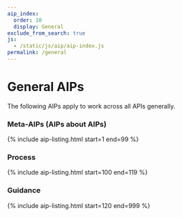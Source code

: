 ```yaml
---
aip_index:
  order: 10
  display: General
exclude_from_search: true
js:
  - /static/js/aip/aip-index.js
permalink: /general
---
```


# General AIPs

The following AIPs apply to work across all APIs generally.

### Meta-AIPs (AIPs about AIPs)

{% include aip-listing.html start=1 end=99 %}

### Process

{% include aip-listing.html start=100 end=119 %}

### Guidance

{% include aip-listing.html start=120 end=999 %}
